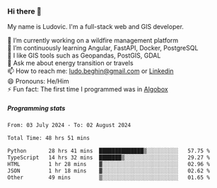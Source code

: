 ### Hi there 👋

My name is Ludovic. I'm a full-stack web and GIS developer.

 🔭 I’m currently working on a wildfire management platform<br/>
 🌱 I’m continuously learning Angular, FastAPI, Docker, PostgreSQL<br/>
 👯 I like GIS tools such as Geopandas, PostGIS, GDAL<br/>
 💬 Ask me about energy transition or travels<br/>
 📫 How to reach me: ludo.beghin@gmail.com or [Linkedin](https://www.linkedin.com/in/ludovic-beghin/)<br/>
 😄 Pronouns: He/Him<br/>
 ⚡ Fun fact: The first time I programmed was in [Algobox](https://fr.wikipedia.org/wiki/Algobox)<br/>

##### Programming stats
<!--START_SECTION:waka-->

```txt
From: 03 July 2024 - To: 02 August 2024

Total Time: 48 hrs 51 mins

Python       28 hrs 41 mins  ██████████████▒░░░░░░░░░░   57.75 %
TypeScript   14 hrs 32 mins  ███████▒░░░░░░░░░░░░░░░░░   29.27 %
HTML         1 hr 28 mins    ▓░░░░░░░░░░░░░░░░░░░░░░░░   02.96 %
JSON         1 hr 18 mins    ▓░░░░░░░░░░░░░░░░░░░░░░░░   02.62 %
Other        49 mins         ▒░░░░░░░░░░░░░░░░░░░░░░░░   01.65 %
```

<!--END_SECTION:waka-->
